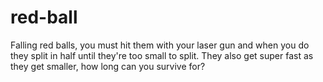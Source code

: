 # red-ball
Falling red balls, you must hit them with your laser gun and when you do they split in half until they're too small to split. They also get super fast as they get smaller, how long can you survive for?
